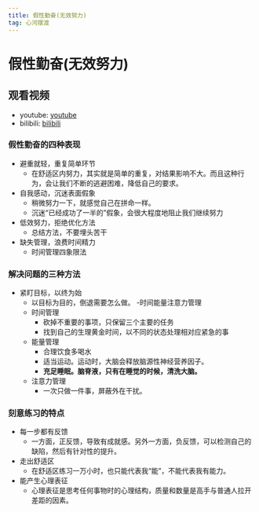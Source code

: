 ```yaml
---
title: 假性勤奋(无效努力)
tag: 心河摆渡
---
```


# 假性勤奋(无效努力)

## 观看视频

- youtube: [youtube](https://www.youtube.com/watch?v=qoC21QV__a8)
- bilibili: [bilibili](https://www.bilibili.com/video/BV1j3411k7R6/?spm_id_from=333.999.0.0)

### 假性勤奋的四种表现

- 避重就轻，重复简单环节
  - 在舒适区内努力，其实就是简单的重复，对结果影响不大。而且这种行为，会让我们不断的逃避困难，降低自己的要求。
- 自我感动，沉迷表面假象
  - 稍微努力一下，就感觉自己在拼命一样。
  - 沉迷“已经成功了一半的”假象，会很大程度地阻止我们继续努力
- 低效努力，拒绝优化方法
  - 总结方法，不要埋头苦干
- 缺失管理，浪费时间精力
  - 时间管理四象限法

### 解决问题的三种方法

- 紧盯目标，以终为始
  - 以目标为目的，倒退需要怎么做。
-时间能量注意力管理
  - 时间管理
    - 砍掉不重要的事项，只保留三个主要的任务
    - 找到自己的生理黄金时间，以不同的状态处理相对应紧急的事
  - 能量管理
    - 合理饮食多喝水
    - 适当运动。运动时，大脑会释放脑源性神经营养因子。
    - **充足睡眠。脑脊液，只有在睡觉的时候，清洗大脑。**
  - 注意力管理
    - 一次只做一件事，屏蔽外在干扰。

### 刻意练习的特点

- 每一步都有反馈
  - 一方面，正反馈，导致有成就感。另外一方面，负反馈，可以检测自己的缺陷，然后有针对性的提升。
- 走出舒适区
  - 在舒适区练习一万小时，也只能代表我“能”，不能代表我有能力。
- 能产生心理表征
  - 心理表征是思考任何事物时的心理结构，质量和数量是高手与普通人拉开差距的因素。
